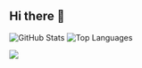## Hi there 👋

<!--
**britesramos/britesramos** is a ✨ _special_ ✨ repository because its `README.md` (this file) appears on your GitHub profile.

Here are some ideas to get you started:

- 🔭 I’m currently working on ...
- 🌱 I’m currently learning ...
- 👯 I’m looking to collaborate on ...
- 🤔 I’m looking for help with ...
- 💬 Ask me about ...
- 📫 How to reach me: ...
- 😄 Pronouns: ...
- ⚡ Fun fact: ...
-->

![GitHub Stats](https://github-readme-stats.vercel.app/api?username=britesramos&show_icons=true&theme=radical)
![Top Languages](https://github-readme-stats.vercel.app/api/top-langs/?username=britesramos&layout=compact&theme=radical)

<img src="https://github-readme-stats.vercel.app/api/top-langs/?username=britesramos" />
